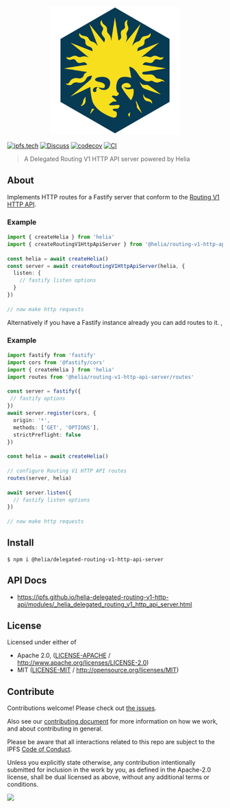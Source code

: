 <p align="center">
  <a href="https://github.com/ipfs/helia" title="Helia">
    <img src="https://raw.githubusercontent.com/ipfs/helia/main/assets/helia.png" alt="Helia logo" width="300" />
  </a>
</p>

[![ipfs.tech](https://img.shields.io/badge/project-IPFS-blue.svg?style=flat-square)](https://ipfs.tech)
[![Discuss](https://img.shields.io/discourse/https/discuss.ipfs.tech/posts.svg?style=flat-square)](https://discuss.ipfs.tech)
[![codecov](https://img.shields.io/codecov/c/github/ipfs/helia-delegated-routing-v1-http-api.svg?style=flat-square)](https://codecov.io/gh/ipfs/helia-delegated-routing-v1-http-api)
[![CI](https://img.shields.io/github/actions/workflow/status/ipfs/helia-delegated-routing-v1-http-api/js-test-and-release.yml?branch=main\&style=flat-square)](https://github.com/ipfs/helia-delegated-routing-v1-http-api/actions/workflows/js-test-and-release.yml?query=branch%3Amain)

> A Delegated Routing V1 HTTP API server powered by Helia

## About

Implements HTTP routes for a Fastify server that conform to the [Routing V1 HTTP API](https://specs.ipfs.tech/routing/http-routing-v1/).

### Example

```typescript
import { createHelia } from 'helia'
import { createRoutingV1HttpApiServer } from '@helia/routing-v1-http-api-server'

const helia = await createHelia()
const server = await createRoutingV1HttpApiServer(helia, {
  listen: {
    // fastify listen options
  }
})

// now make http requests
```

Alternatively if you have a Fastify instance already you can add routes to it.
,

### Example

```typescript
import fastify from 'fastify'
import cors from '@fastify/cors'
import { createHelia } from 'helia'
import routes from '@helia/routing-v1-http-api-server/routes'

const server = fastify({
 // fastify options
})
await server.register(cors, {
  origin: '*',
  methods: ['GET', 'OPTIONS'],
  strictPreflight: false
})

const helia = await createHelia()

// configure Routing V1 HTTP API routes
routes(server, helia)

await server.listen({
  // fastify listen options
})

// now make http requests
```

## Install

```console
$ npm i @helia/delegated-routing-v1-http-api-server
```

## API Docs

- <https://ipfs.github.io/helia-delegated-routing-v1-http-api/modules/_helia_delegated_routing_v1_http_api_server.html>

## License

Licensed under either of

- Apache 2.0, ([LICENSE-APACHE](LICENSE-APACHE) / <http://www.apache.org/licenses/LICENSE-2.0>)
- MIT ([LICENSE-MIT](LICENSE-MIT) / <http://opensource.org/licenses/MIT>)

## Contribute

Contributions welcome! Please check out [the issues](https://github.com/ipfs/helia-delegated-routing-v1-http-api/issues).

Also see our [contributing document](https://github.com/ipfs/community/blob/master/CONTRIBUTING_JS.md) for more information on how we work, and about contributing in general.

Please be aware that all interactions related to this repo are subject to the IPFS [Code of Conduct](https://github.com/ipfs/community/blob/master/code-of-conduct.md).

Unless you explicitly state otherwise, any contribution intentionally submitted for inclusion in the work by you, as defined in the Apache-2.0 license, shall be dual licensed as above, without any additional terms or conditions.

[![](https://cdn.rawgit.com/jbenet/contribute-ipfs-gif/master/img/contribute.gif)](https://github.com/ipfs/community/blob/master/CONTRIBUTING.md)
